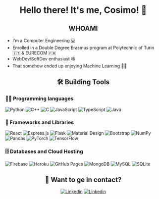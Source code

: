

<h1 align="center"> Hello there! It's me, Cosimo! 👋 </h1>

<h2 align="center"> WHOAMI </h2>

- I'm a Computer Engineering 💻
- Enrolled in a Double Degree Erasmus program at Polytechnic of Turin 🇮🇹 & EURECOM 🇫🇷
- WebDev/SoftDev enthusiast 🕸️
- That somehow ended up enjoying Machine Learning 👨‍🔬

<h2 align="center"> 🛠️ Building Tools </h2>

### 👨‍💻 Programming languages

<p>
    <img alt="Python" src="https://img.shields.io/badge/python-3670A0?style=for-the-badge&logo=python&logoColor=ffdd54">
    <img alt="C++" src="https://img.shields.io/badge/c++-%2300599C.svg?style=for-the-badge&logo=c%2B%2B&logoColor=white">
    <img alt="C" src="https://img.shields.io/badge/c-%2300599C.svg?style=for-the-badge&logo=c&logoColor=white">
    <img alt="JavaScript" src="https://img.shields.io/badge/javascript-%23323330.svg?style=for-the-badge&logo=javascript&logoColor=%23F7DF1E">
    <img alt="TypeScript" src="https://img.shields.io/badge/typescript-%23007ACC.svg?style=for-the-badge&logo=typescript&logoColor=white">
    <img alt="Java" src="https://img.shields.io/badge/java-%23ED8B00.svg?style=for-the-badge&logo=java&logoColor=white">    
</p>

### 🧰 Frameworks and Libraries

<p>
    <img alt="React" src="https://img.shields.io/badge/react-%2320232a.svg?style=for-the-badge&logo=react&logoColor=%2361DAFB">
    <img alt="Express.js" src="https://img.shields.io/badge/express.js-%23404d59.svg?style=for-the-badge&logo=express&logoColor=%2361DAFB">
    <img alt="Flask" src="https://img.shields.io/badge/flask-%23000.svg?style=for-the-badge&logo=flask&logoColor=white">
    <img alt="Material Design" src="https://img.shields.io/badge/MUI-%230081CB.svg?style=for-the-badge&logo=mui&logoColor=white">
    <img alt="Bootstrap" src="https://img.shields.io/badge/bootstrap-%23563D7C.svg?style=for-the-badge&logo=bootstrap&logoColor=white">
    <img alt="NumPy" src="https://img.shields.io/badge/numpy-%23013243.svg?style=for-the-badge&logo=numpy&logoColor=white">
    <img alt="Pandas" src="https://img.shields.io/badge/pandas-%23150458.svg?style=for-the-badge&logo=pandas&logoColor=white" >
    <img alt="PyTorch" src="https://img.shields.io/badge/PyTorch-%23EE4C2C.svg?style=for-the-badge&logo=PyTorch&logoColor=white" >
    <img alt="TensorFlow" src="https://img.shields.io/badge/TensorFlow-%23FF6F00.svg?style=for-the-badge&logo=TensorFlow&logoColor=white" >
</p>

### 🗄️ Databases and Cloud Hosting
<p>
    <img alt="Firebase" src="https://img.shields.io/badge/firebase-%23039BE5.svg?style=for-the-badge&logo=firebase" >
    <img alt="Heroku" src="https://img.shields.io/badge/heroku-%23430098.svg?style=for-the-badge&logo=heroku&logoColor=white">
    <img alt="GitHub Pages" src="https://img.shields.io/badge/github%20actions-%232671E5.svg?style=for-the-badge&logo=githubactions&logoColor=white" >
    <img alt="MongoDB" src ="https://img.shields.io/badge/MongoDB-%234ea94b.svg?style=for-the-badge&logo=mongodb&logoColor=white" >
    <img alt="MySQL" src="https://img.shields.io/badge/mysql-%2300f.svg?style=for-the-badge&logo=mysql&logoColor=white">
    <img alt="SQLite" src ="https://img.shields.io/badge/sqlite-%2307405e.svg?style=for-the-badge&logo=sqlite&logoColor=white" >
</p>
    
<h2 align="center"> 🙋 Want to ge in contact? </h2>

<div align="center"> 
    <a href="https://www.linkedin.com/in/cosimo-chetta/">
    <img alt="Linkedin" src ="https://img.shields.io/badge/linkedin-%230077B5.svg?style=for-the-badge&logo=linkedin&logoColor=white"></a>
    <a href="mailto:minochetta97@gmail.com"><img alt="Linkedin" src ="https://img.shields.io/badge/Gmail-D14836?style=for-the-badge&logo=gmail&logoColor=white"></a>






</div>